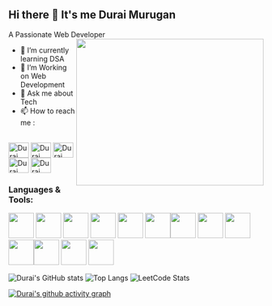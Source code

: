 ## Hi there 👋 It's me Durai Murugan

A Passionate Web Developer
<img align="right" width="370" height="290" src="https://i.pinimg.com/originals/47/f0/34/47f0342cec72b800463bf003eac1257e.gif"/>                                 


- 🌱 I’m currently learning DSA
- 👯 I’m  Working on Web Development
- 💬 Ask me about Tech
- 📫 How to reach me :

<br />
<a href="https://x.com/dhawandurai" target="blank"><img align="center" src="https://raw.githubusercontent.com/rahuldkjain/github-profile-readme-generator/master/src/images/icons/Social/twitter.svg" alt="Durai Murugan" height="30" width="40" /></a>
<a href="https://linkedin.com/in/durai03" target="blank"><img align="center" src="https://raw.githubusercontent.com/rahuldkjain/github-profile-readme-generator/master/src/images/icons/Social/linked-in-alt.svg" alt="Durai Murugan" height="30" width="40" /></a>
<a href="https://instagram.com/mr_.d_.36" target="blank"><img align="center" src="https://raw.githubusercontent.com/rahuldkjain/github-profile-readme-generator/master/src/images/icons/Social/instagram.svg" alt="Durai Murugan " height="30" width="40" /></a>
<a href="https://www.hackerrank.com/duraimurugan_v22" target="blank"><img align="center" src="https://raw.githubusercontent.com/rahuldkjain/github-profile-readme-generator/master/src/images/icons/Social/hackerrank.svg" alt="Durai Murugan" height="30" width="40" /></a>
<a href="https://www.leetcode.com/durai_codes" target="blank"><img align="center" src="https://raw.githubusercontent.com/rahuldkjain/github-profile-readme-generator/master/src/images/icons/Social/leet-code.svg" alt="Durai Murugan" height="30" width="40" /></a>
</p>

### Languages & Tools:
 <img height="50" width="50" src="https://img.icons8.com/color/48/000000/c-programming.png" /> <img height="50" width="50" src="https://img.icons8.com/color/48/000000/java-coffee-cup-logo.png" /> <img height="50" width="50" src="https://img.icons8.com/color/48/000000/html-5.png" /> <img height="50" width="50" src="https://img.icons8.com/color/48/000000/css3.png" /> <img height="50" width="50" src="https://img.icons8.com/color/48/000000/bootstrap.png" />
<img height="50" width="50" src="https://img.icons8.com/color/48/000000/javascript.png"/><img height="50" width="50" src="https://img.icons8.com/color/48/000000/react-native.png"/> <img height="50" src="https://img.icons8.com/officel/480/null/java-eclipse.png"/>  <img height="50" width="50" src="https://img.icons8.com/color/48/000000/mysql-logo.png"/> <img height="50" width="50" src="https://img.icons8.com/color/50/000000/git.png"/><img height="50" width="50" src="https://img.icons8.com/color/48/000000/mongodb.png"/> <img height="50" width="50" src="https://img.icons8.com/color/48/000000/nodejs.png"/>
<img height="50" width="50" src="https://img.icons8.com/color/48/000000/visual-studio-code-2019.png"/>



![Durai's GitHub stats](https://github-readme-stats.vercel.app/api?username=durai20&theme=dark&show_icons=true&&hide=issues,contribs)
![Top Langs](https://github-readme-stats.vercel.app/api/top-langs/?username=durai20&layout=compact)
![LeetCode Stats](https://leetcard.jacoblin.cool/durai_codes?theme=dark&font=Germania%20One&ext=heatmap)

[![Durai's github activity graph](https://github-readme-activity-graph.vercel.app/graph?username=durai20&bg_color=161215&color=efe1ef&line=5bc85c&point=fffafa&area=true&hide_border=true)](https://github.com/ashutosh00710/github-readme-activity-graph)
